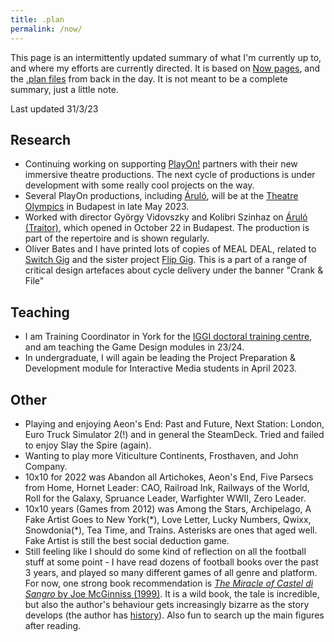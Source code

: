 ```yaml
---
title: .plan
permalink: /now/
---
```


This page is an intermittently updated summary of what I'm currently up to, and where my efforts are currently directed. It is based on [Now pages](https://nownownow.com/about), and the [.plan files](https://datatracker.ietf.org/doc/html/rfc1288) from back in the day. It is not meant to be a complete summary, just a little note.

Last updated 31/3/23

## Research
* Continuing working on supporting [PlayOn!](/projects/play-on) partners with their new immersive theatre productions. The next cycle of productions is under development with some really cool projects on the way.
* Several PlayOn productions, including [Áruló](projects/áruló), will be at the [Theatre Olympics](https://szinhaz.org/en/) in Budapest in late May 2023.
* Worked with director György Vidovszky and Kolibri Szinhaz on [Áruló (Traitor)](projects/áruló), which opened in October 22 in Budapest. The production is part of the repertoire and is shown regularly.
* Oliver Bates and I have printed lots of copies of MEAL DEAL, related to [Switch Gig](/projects/switch-gig) and the sister project [Flip Gig](http://www.flipgig.org/). This is a part of a range of critical design artefaces about cycle delivery under the banner "Crank & File"

## Teaching
* I am Training Coordinator in York for the [IGGI doctoral training centre](https://www.iggi.org.uk), and am teaching the Game Design modules in 23/24. 
* In undergraduate, I will again be leading the Project Preparation & Development module for Interactive Media students in April 2023.

## Other

* Playing and enjoying Aeon's End: Past and Future, Next Station: London, Euro Truck Simulator 2(!) and in general the SteamDeck. Tried and failed to enjoy Slay the Spire (again).
* Wanting to play more Viticulture Continents, Frosthaven, and John Company.
* 10x10 for 2022 was Abandon all Artichokes, Aeon's End, Five Parsecs from Home, Hornet Leader: CAO, Railroad Ink, Railways of the World, Roll for the Galaxy, Spruance Leader, Warfighter WWII, Zero Leader.
* 10x10 years (Games from 2012) was Among the Stars, Archipelago, A Fake Artist Goes to New York(\*), Love Letter, Lucky Numbers, Qwixx, Snowdonia(\*), Tea Time, and Trains. Asterisks are ones that aged well. Fake Artist is still the best social deduction game.
* Still feeling like I should do some kind of reflection on all the football stuff at some point - I have read dozens of football books over the past 3 years, and played so many different games of all genre and platform. For now, one strong book recommendation is [*The Miracle of Castel di Sangro* by Joe McGinniss (1999)](https://openlibrary.org/works/OL3928927W/The_Miracle_of_Castel_Di_Sangro?edition=ia%3Amiracleofcasteld00joem_0). It is a wild book, the tale is incredible, but also the author's behaviour gets increasingly bizarre as the story develops (the author has [history](https://en.wikipedia.org/wiki/Fatal_Vision_controversy)). Also fun to search up the main figures after reading.